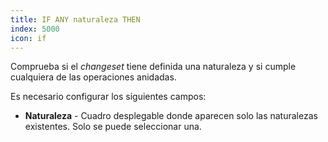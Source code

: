 ```yaml
---
title: IF ANY naturaleza THEN
index: 5000
icon: if
---
```

Comprueba si el *changeset* tiene definida una naturaleza y si cumple cualquiera de las operaciones anidadas.

Es necesario configurar los siguientes campos:

- **Naturaleza** - Cuadro desplegable donde aparecen solo las naturalezas existentes. Solo se puede seleccionar una.

